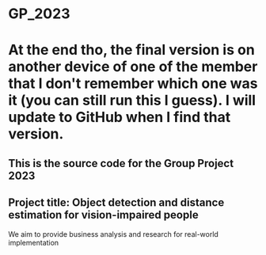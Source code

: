 # GP_2023

# At the end tho, the final version is on another device of one of the member that I don't remember which one was it (you can still run this I guess). I will update to GitHub when I find that version.




## This is the source code for the Group Project 2023
## Project title: Object detection and distance estimation for vision-impaired people

We aim to provide business analysis and research for real-world implementation

